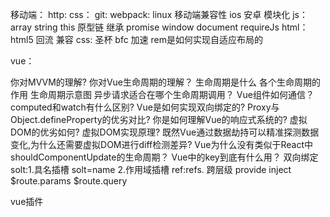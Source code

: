 移动端：
http:
css：
git:
webpack:
linux
移动端兼容性 ios 安卓
模块化
js：array string this 原型链 继承 promise window document 
 requireJs
html：html5  回流  兼容
css: 圣杯 bfc 加速   rem是如何实现自适应布局的

vue：

你对MVVM的理解?
你对Vue生命周期的理解？
生命周期是什么
各个生命周期的作用
生命周期示意图
异步请求适合在哪个生命周期调用？
Vue组件如何通信？
computed和watch有什么区别?
Vue是如何实现双向绑定的?
Proxy与Object.defineProperty的优劣对比?
你是如何理解Vue的响应式系统的?
虚拟DOM的优劣如何?
虚拟DOM实现原理?
既然Vue通过数据劫持可以精准探测数据变化,为什么还需要虚拟DOM进行diff检测差异?
Vue为什么没有类似于React中shouldComponentUpdate的生命周期？
Vue中的key到底有什么用？
双向绑定 
solt:1.具名插槽  <solt name="name1" value></solt> solt=name      2.作用域插槽
ref:refs.
跨层级 provide inject
$route.params 
$route.query 

vue插件